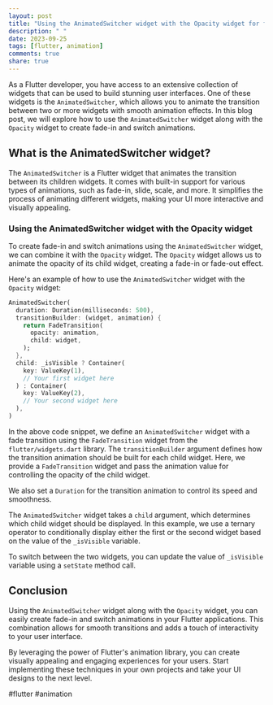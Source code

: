 ```yaml
---
layout: post
title: "Using the AnimatedSwitcher widget with the Opacity widget for fade-in and switch animations"
description: " "
date: 2023-09-25
tags: [flutter, animation]
comments: true
share: true
---
```


As a Flutter developer, you have access to an extensive collection of widgets that can be used to build stunning user interfaces. One of these widgets is the `AnimatedSwitcher`, which allows you to animate the transition between two or more widgets with smooth animation effects. In this blog post, we will explore how to use the `AnimatedSwitcher` widget along with the `Opacity` widget to create fade-in and switch animations.

## What is the AnimatedSwitcher widget?

The `AnimatedSwitcher` is a Flutter widget that animates the transition between its children widgets. It comes with built-in support for various types of animations, such as fade-in, slide, scale, and more. It simplifies the process of animating different widgets, making your UI more interactive and visually appealing.

### Using the AnimatedSwitcher widget with the Opacity widget

To create fade-in and switch animations using the `AnimatedSwitcher` widget, we can combine it with the `Opacity` widget. The `Opacity` widget allows us to animate the opacity of its child widget, creating a fade-in or fade-out effect.

Here's an example of how to use the `AnimatedSwitcher` widget with the `Opacity` widget:

```dart
AnimatedSwitcher(
  duration: Duration(milliseconds: 500),
  transitionBuilder: (widget, animation) {
    return FadeTransition(
      opacity: animation,
      child: widget,
    );
  },
  child: _isVisible ? Container(
    key: ValueKey(1),
    // Your first widget here
  ) : Container(
    key: ValueKey(2),
    // Your second widget here
  ),
)
```

In the above code snippet, we define an `AnimatedSwitcher` widget with a fade transition using the `FadeTransition` widget from the `flutter/widgets.dart` library. The `transitionBuilder` argument defines how the transition animation should be built for each child widget. Here, we provide a `FadeTransition` widget and pass the animation value for controlling the opacity of the child widget.

We also set a `Duration` for the transition animation to control its speed and smoothness.

The `AnimatedSwitcher` widget takes a `child` argument, which determines which child widget should be displayed. In this example, we use a ternary operator to conditionally display either the first or the second widget based on the value of the `_isVisible` variable.

To switch between the two widgets, you can update the value of `_isVisible` variable using a `setState` method call.

## Conclusion

Using the `AnimatedSwitcher` widget along with the `Opacity` widget, you can easily create fade-in and switch animations in your Flutter applications. This combination allows for smooth transitions and adds a touch of interactivity to your user interface.

By leveraging the power of Flutter's animation library, you can create visually appealing and engaging experiences for your users. Start implementing these techniques in your own projects and take your UI designs to the next level.

#flutter #animation